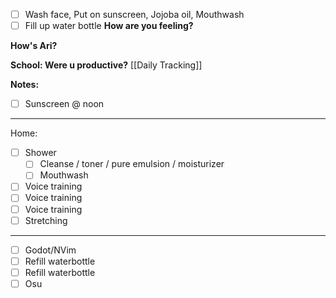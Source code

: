 - [ ] Wash face, Put on sunscreen, Jojoba oil, Mouthwash
- [ ] Fill up water bottle
**How are you feeling?**

**How's Ari?**

**School: Were u productive?** [[Daily Tracking]]

**Notes:**

- [ ] Sunscreen @ noon
---
Home:
- [ ] Shower
	- [ ] Cleanse / toner / pure emulsion / moisturizer
	- [ ] Mouthwash
- [ ] Voice training
- [ ] Voice training
- [ ] Voice training
- [ ] Stretching
---
- [ ] Godot/NVim
- [ ] Refill waterbottle
- [ ] Refill waterbottle
- [ ] Osu
